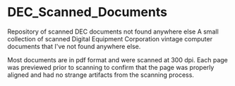 # DEC_Scanned_Documents
Repository of scanned DEC documents not found anywhere else
A small collection of scanned Digital Equipment Corporation vintage computer documents that I've not found anywhere else.

Most documents are in pdf format and were scanned at 300 dpi. Each page was previewed prior to scanning to confirm that the page was properly aligned and had no strange artifacts from the scanning process.

